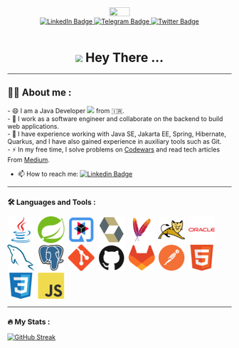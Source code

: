 
<div id="header" align="center">
  <img src="https://github.com/hossein003/hossein003/assets/90480508/fa6b6176-26db-4be8-97c7-de83d944a6b1" width="30%" height="25%"/>
</div>
<div id="badges" align="center">
  <a href="https://linkedin.com/in/hossein-salehi-linked-in" target="_blank">
    <img src="https://img.shields.io/badge/LinkedIn-086788?style=for-the-badge&logo=linkedin&logoColor=white" alt="LinkedIn Badge"/>
  </a>
  <a href="https://t.me/life_is_passing" target="_blank">
    <img src="https://img.shields.io/badge/Telegram-07A0C3?style=for-the-badge&logo=telegram&logoColor=white" alt="Telegram Badge"/>
  </a>
  <a href="https://twitter.com/life_is_passing" target="_blank">
    <img src="https://img.shields.io/badge/Twitter-D7FDF0?style=for-the-badge&logo=twitter&logoColor=black" alt="Twitter Badge"/>
  </a>
<br>
  <img src="https://komarev.com/ghpvc/?username=hossein003&style=flat-square&color=blue" alt=""/>
</div>
<h1 align="center">
    <img src="https://media.giphy.com/media/hvRJCLFzcasrR4ia7z/giphy.gif" width="30px"/>
    Hey There ...
</h1>
<hr/>
<h2> 👨‍💻 About me :</h2>
- 😄 I am a Java Developer <img style="display=inline" src="https://media.giphy.com/media/WUlplcMpOCEmTGBtBW/giphy.gif" width="30"> from 🇮🇷. <br/>
- 🔭 I work as a software engineer and collaborate on the backend to build web applications.<br/>
- 🌱 I have experience working with Java SE, Jakarta EE, Spring, Hibernate, Quarkus, and I have also gained experience in auxiliary tools such as Git.<br/>
- ⚡ In my free time, I solve problems on <a href="https://www.codewars.com/">Codewars</a> and read tech articles From <a href="https://medium.com/">Medium</a>.<br/>

- 📫 How to reach me: [![Linkedin Badge](https://img.shields.io/badge/-kakbar-blue?style=flat&logo=Linkedin&logoColor=white)](your-linkedin-url)<br/>
---
### 🛠️ Languages and Tools :
<div>
  <img src="https://github.com/devicons/devicon/blob/master/icons/java/java-original.svg" title="Java" alt="Java" width="60" height="60"/>&nbsp;
  <img src="https://github.com/devicons/devicon/blob/master/icons/spring/spring-original.svg" title="Spring" alt="Spring" width="60" height="60"/>&nbsp;
  <img src="https://github.com/devicons/devicon/blob/master/icons/quarkus/quarkus-original.svg" title="Quarkus" **alt="Quarkus" width="60" height="60"/>&nbsp;
  <img src="https://github.com/devicons/devicon/blob/master/icons/hibernate/hibernate-original.svg" title="Hibernate" **alt="Hibernate" width="60" height="60"/>&nbsp;
  <img src="https://github.com/devicons/devicon/blob/master/icons/maven/maven-original.svg" title="Maven" **alt="Maven" width="60" height="60"/>&nbsp;
  <img src="https://github.com/devicons/devicon/blob/master/icons/tomcat/tomcat-original.svg" title="Tomcat" **alt="Tomcat" width="60" height="60"/>&nbsp;
  <img src="https://github.com/devicons/devicon/blob/master/icons/oracle/oracle-original.svg" title="Oracle" **alt="Oracle" width="60" height="60"/>&nbsp;
  <img src="https://github.com/devicons/devicon/blob/master/icons/mysql/mysql-original.svg" title="MySQL"  alt="MySQL" width="60" height="60"/>&nbsp;
  <img src="https://github.com/devicons/devicon/blob/master/icons/postgresql/postgresql-original.svg" title="Postgresql" **alt="Postgresql" width="60" height="60"/>&nbsp;
  <img src="https://github.com/devicons/devicon/blob/master/icons/git/git-original.svg" title="Git" **alt="Git" width="60" height="60"/>&nbsp;
  <img src="https://github.com/devicons/devicon/blob/master/icons/github/github-original.svg" title="GitHub" **alt="GitHub" width="60" height="60"/>&nbsp;
  <img src="https://github.com/devicons/devicon/blob/master/icons/gitlab/gitlab-original.svg" title="GitLab" **alt="GitLab" width="60" height="60"/>&nbsp;
  <img src="https://github.com/devicons/devicon/blob/master/icons/postman/postman-original.svg" title="Postman" **alt="Postman" width="60" height="60"/>&nbsp;
  <img src="https://github.com/devicons/devicon/blob/master/icons/html5/html5-original.svg" title="HTML5" alt="HTML" width="60" height="60"/>&nbsp;
  <img src="https://github.com/devicons/devicon/blob/master/icons/css3/css3-original.svg"  title="CSS3" alt="CSS" width="60" height="60"/>&nbsp;
  <img src="https://github.com/devicons/devicon/blob/master/icons/javascript/javascript-original.svg" title="JavaScript" alt="JavaScript" width="60" height="60"/>&nbsp;
</div>

---
### 🔥 My Stats :

<a href="https://git.io/streak-stats"><img src="http://github-readme-streak-stats.herokuapp.com?user=hossein003&theme=dark&mode=weekly&card_width=500" alt="GitHub Streak" /></a>
<!--
**hossein003/hossein003** is a ✨ _special_ ✨ repository because its `README.md` (this file) appears on your GitHub profile.

Here are some ideas to get you started:

- 🔭 I’m currently working on ...
- 🌱 I’m currently learning ...
- 👯 I’m looking to collaborate on ...
- 🤔 I’m looking for help with ...
- 💬 Ask me about ...
- 📫 How to reach me: ...
- 😄 Pronouns: ...
- ⚡ Fun fact: ...
-->
